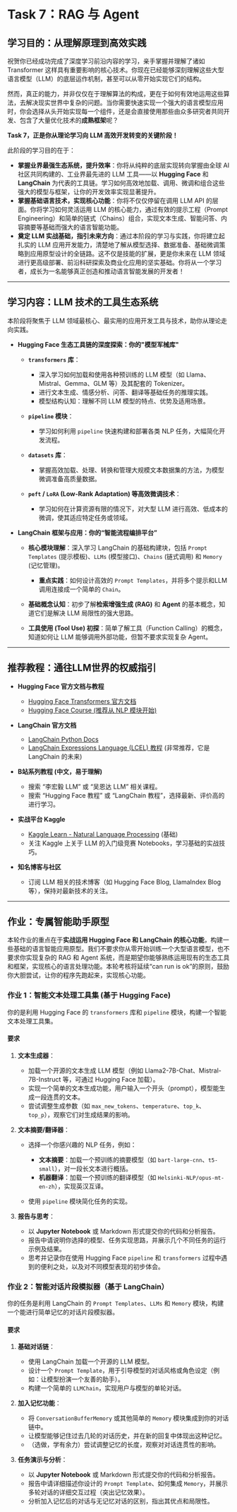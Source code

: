 # Task 7：RAG 与 Agent

## 学习目的：从理解原理到高效实践

祝贺你已经成功完成了深度学习前沿内容的学习，亲手掌握并理解了诸如 Transformer 这样具有重要影响的核心技术。你现在已经能够深刻理解这些大型语言模型（LLM）的底层运作机制，甚至可以从零开始实现它们的结构。

然而，真正的能力，并非仅仅在于理解算法的构成，更在于如何有效地运用这些算法，去解决现实世界中复杂的问题。当你需要快速实现一个强大的语言模型应用时，你会选择从头开始实现每一个组件，还是会直接使用那些由众多研究者共同开发、包含了大量优化技术的**成熟框架**呢？

**Task 7，正是你从理论学习向 LLM 高效开发转变的关键阶段！**

此阶段的学习目的在于：

* **掌握业界最强生态系统，提升效率**：你将从纯粹的底层实现转向掌握由全球 AI 社区共同构建的、工业界最先进的 LLM 工具——以 **Hugging Face** 和 **LangChain** 为代表的工具链。学习如何高效地加载、调用、微调和组合这些强大的模型与框架，让你的开发效率实现显著提升。
* **掌握基础语言技术，实现核心功能**：你将不仅仅停留在调用 LLM API 的层面。你将学习如何灵活运用 LLM 的核心能力，通过有效的提示工程（Prompt Engineering）和简单的链式（Chains）组合，实现文本生成、智能问答、内容摘要等基础而强大的语言智能功能。
* **奠定 LLM 实战基础，指引未来方向**：通过本阶段的学习与实践，你将建立起扎实的 LLM 应用开发能力，清楚地了解从模型选择、数据准备、基础微调策略到应用原型设计的全链路。这不仅是技能的扩展，更是你未来在 LLM 领域进行更高级部署、前沿科研探索及商业化应用的坚实基础。你将从一个学习者，成长为一名能够真正创造和推动语言智能发展的开发者！

---

## 学习内容：LLM 技术的工具生态系统

本阶段将聚焦于 LLM 领域最核心、最实用的应用开发工具与技术，助你从理论走向实践。

* **Hugging Face 生态工具链的深度探索：你的"模型军械库"**

  * **`transformers` 库**：

    * 深入学习如何加载和使用各种预训练的 LLM 模型（如 Llama、Mistral、Gemma、GLM 等）及其配套的 Tokenizer。
    * 进行文本生成、情感分析、问答、翻译等基础任务的推理实践。
    * 模型结构认知：理解不同 LLM 模型的特点、优势及适用场景。
  * **`pipeline` 模块**：

    * 学习如何利用 `pipeline` 快速构建和部署各类 NLP 任务，大幅简化开发流程。
  * **`datasets` 库**：

    * 掌握高效加载、处理、转换和管理大规模文本数据集的方法，为模型微调准备高质量数据。
  * **`peft` / `LoRA` (Low-Rank Adaptation) 等高效微调技术**：

    * 学习如何在计算资源有限的情况下，对大型 LLM 进行高效、低成本的微调，使其适应特定任务或领域。
* **LangChain 框架与应用：你的“智能流程编排平台”**

  * **核心模块理解**：深入学习 LangChain 的基础构建块，包括 `Prompt Templates` (提示模板)、`LLMs` (模型接口)、`Chains` (链式调用) 和 `Memory` (记忆管理)。

    * **重点实践**：如何设计高效的 `Prompt Templates`，并将多个提示和LLM调用连接成一个简单的 `Chain`。
  * **基础概念认知**：初步了解**检索增强生成 (RAG)** 和 **Agent** 的基本概念，知道它们是解决 LLM 局限性的强大思路。
  * **工具使用 (Tool Use) 初探**：简单了解工具（Function Calling）的概念，知道如何让 LLM 能够调用外部功能，但暂不要求实现复杂 Agent。

- --

## 推荐教程：通往LLM世界的权威指引

* **Hugging Face 官方文档与教程**

  * [Hugging Face Transformers 官方文档](https://huggingface.co/docs/transformers/index)
  * [Hugging Face Course (推荐从 NLP 模块开始)](https://huggingface.co/course/chapter1/1)
* **LangChain 官方文档**

  * [LangChain Python Docs](https://python.langchain.com/docs/get_started/introduction)
  * [LangChain Expressions Language (LCEL) 教程](https://python.langchain.com/docs/expression_language/) (非常推荐，它是 LangChain 的未来)
* **B站系列教程 (中文，易于理解)**

  * 搜索 “李宏毅 LLM” 或 “吴恩达 LLM” 相关课程。
  * 搜索 “Hugging Face 教程” 或 “LangChain 教程”，选择最新、评价高的进行学习。
* **实战平台 Kaggle**

  * [Kaggle Learn - Natural Language Processing](https://www.google.com/search?q=https://www.kaggle.com/learn/natural-language-processing) (基础)
  * 关注 Kaggle 上关于 LLM 的入门级竞赛 Notebooks，学习基础的实战技巧。
* **知名博客与社区**

  * 订阅 LLM 相关的技术博客（如 Hugging Face Blog, LlamaIndex Blog 等），保持对最新技术的关注。

- --

## 作业：专属智能助手原型

本轮作业的重点在于**实战运用 Hugging Face 和 LangChain 的核心功能**，构建一些基础的语言智能应用原型。我们不要求你从零开始训练一个大型语言模型，也不要求你实现复杂的 RAG 和 Agent 系统，而是期望你能够熟练运用现有的生态工具和框架，实现核心的语言处理功能。本轮考核将延续“can run is ok”的原则，鼓励你大胆尝试，让你的程序先跑起来，实现核心功能。

### **作业 1：智能文本处理工具集 (基于 Hugging Face)**

你的是利用 Hugging Face 的 `transformers` 库和 `pipeline` 模块，构建一个智能文本处理工具集。

#### **要求**

1. **文本生成器**：

   * 加载一个开源的文本生成 LLM 模型（例如 Llama2-7B-Chat、Mistral-7B-Instruct 等，可通过 Hugging Face 加载）。
   * 实现一个简单的文本生成功能，用户输入一个开头（prompt），模型能生成一段连贯的文本。
   * 尝试调整生成参数（如 `max_new_tokens`、`temperature`、`top_k`、`top_p`），观察它们对生成结果的影响。
2. **文本摘要/翻译器**：

   * 选择一个你感兴趣的 NLP 任务，例如：

     * **文本摘要**：加载一个预训练的摘要模型（如 `bart-large-cnn`、`t5-small`），对一段长文本进行概括。
     * **机器翻译**：加载一个预训练的翻译模型（如 `Helsinki-NLP/opus-mt-en-zh`），实现英汉互译。
   * 使用 `pipeline` 模块简化任务的实现。
3. **报告与思考**：

   * 以 **Jupyter Notebook** 或 Markdown 形式提交你的代码和分析报告。
   * 报告中请说明你选择的模型、任务实现思路，并展示几个不同任务的运行示例及结果。
   * 思考并记录你在使用 Hugging Face `pipeline` 和 `transformers` 过程中遇到的便利之处，以及对不同模型表现的初步体会。

### **作业 2：智能对话片段模拟器（基于 LangChain）**

你的任务是利用 LangChain 的 `Prompt Templates`、`LLMs` 和 `Memory` 模块，构建一个能进行简单记忆的对话片段模拟器。

#### **要求**

1. **基础对话链**：

   * 使用 LangChain 加载一个开源的 LLM 模型。
   * 设计一个 `Prompt Template`，用于引导模型的对话风格或角色设定（例如：让模型扮演一个友善的助手）。
   * 构建一个简单的 `LLMChain`，实现用户与模型的单轮对话。
2. **加入记忆功能**：

   * 将 `ConversationBufferMemory` 或其他简单的 `Memory` 模块集成到你的对话链中。
   * 让模型能够记住过去几轮的对话历史，并在新的回复中体现出这种记忆。
   * （选做，学有余力）尝试调整记忆的长度，观察对对话连贯性的影响。
3. **任务演示与分析**：

   * 以 **Jupyter Notebook** 或 Markdown 形式提交你的代码和分析报告。
   * 报告中请详细描述你设计的 `Prompt Template`、如何集成 `Memory`，并展示多轮对话的详细交互过程（突出记忆效果）。
   * 分析加入记忆后的对话与无记忆对话的区别，指出其优点和局限性。
